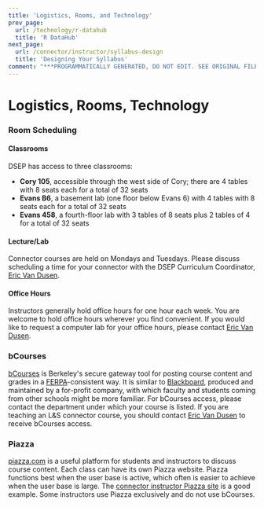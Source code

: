 ```yaml
---
title: 'Logistics, Rooms, and Technology'
prev_page:
  url: /technology/r-datahub
  title: 'R DataHub'
next_page:
  url: /connector/instructor/syllabus-design
  title: 'Designing Your Syllabus'
comment: "***PROGRAMMATICALLY GENERATED, DO NOT EDIT. SEE ORIGINAL FILES IN /content***"
---
```

# Logistics, Rooms, Technology

### Room Scheduling

#### Classrooms

DSEP has access to three classrooms:

<!-- are these all the classrooms --> <!-- no -->

* **Cory 105**, accessible through the west side of Cory; there are 4 tables with 8 seats each for a total of 32 seats
* **Evans B6**, a basement lab \(one floor below Evans 6\) with 4 tables with 8 seats each for a total of 32 seats
* **Evans 458**, a fourth-floor lab with 3 tables of 8 seats plus 2 tables of 4 for a total of 32 seats


<!-- 

These classrooms do not have computers, but students who need access to a computer may [borrow a Chromebook](/technology/computer-resources.md) for the semester.

-->

#### Lecture/Lab

Connector courses are held on Mondays and Tuesdays. Please discuss scheduling a time for your connector with the DSEP Curriculum Coordinator, [Eric Van Dusen](mailto:ericvd@berkeley.edu).

#### Office Hours

Instructors generally hold office hours for one hour each week. You are welcome to hold office hours wherever you find convenient. If you would like to request a computer lab for your office hours, please contact [Eric Van Dusen](mailto:ericvd@berkeley.edu).

### bCourses

[bCourses](https://bcourses.berkeley.edu/) is Berkeley's secure gateway tool for posting course content and grades in a [FERPA](http://registrar.berkeley.edu/academic-policies-procedures/ferpa)-consistent way. It is similar to [Blackboard](http://www.blackboard.com/), produced and maintained by a for-profit company, with which faculty and students coming from other schools might be more familiar. For bCourses access, please contact the department under which your course is listed. If you are teaching an L&S connector course, you should contact [Eric Van Dusen](mailto:ericvd@berkeley.edu) to receive bCourses access.

### Piazza

[piazza.com](https://piazza.com/) is a useful platform for students and instructors to discuss course content. Each class can have its own Piazza website. Piazza functions best when the user base is active, which often is easier to achieve when the user base is large. The [connector instructor Piazza site](https://piazza.com/berkeley/other/cs97) is a good example. Some instructors use Piazza exclusively and do not use bCourses.

